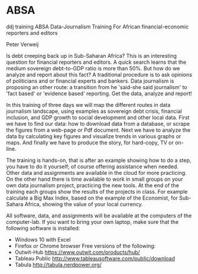 # ABSA
ddj training
ABSA Data-Journalism Training
For African financial-economic reporters and editors 

Peter Verweij

Is debt creeping back up in Sub-Saharan Africa? This is an interesting question for financial reporters and editors. A quick search learns that the medium sovereign debt-to-GDP ratio is more than 50%. But how do we analyze and report about this fact? A traditional procedure is to ask opinions of politicians and or financial experts and bankers. Data journalism is proposing an other route: a transition from he 'said-she said journalism' to 'fact based' or 'evidence based' reporting. Get the data, analyze and report!

In this training of three days we will map the different routes in data journalism landscape, using examples as sovereign debt crisis, financial inclusion, and GDP growth to social development and other local data. First we have to find our data: how to download data from a database, or scrape the figures from a web-page or Pdf document. Next we have to analyze the data by calculating key figures and visualize trends in various graphs or maps. And finally we have to produce the story, for hard-copy, TV or on-line. 

The training is hands-on, that is after an example showing how to do a step, you have to do it yourself; of course offering assistance when needed. Other data and assignments are available in the cloud for more practicing. On the other hand there is time available to work in small groups on your own data journalism project, practicing the new tools. At the end of the training each groups show the results of the projects in class. For example calculate a Big Max Index, based on the example of the Economist, for Sub-Sahara Africa, showing the value of your local currency.

All software, data, and assignments will be available at the computers of the computer-lab. If you want to bring your own laptop, make sure that the following software is installed:

- Windows 10  with Excel 
- Firefox or Chrome browser
Free versions of the following:
- Outwit-Hub  https://www.outwit.com/products/hub/ 
- Tableau Public http://www.tableausoftware.com/public/download 
- Tabula http://tabula.nerdpower.org/  



